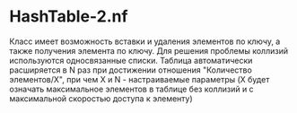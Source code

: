 # HashTable-2.nf
Класс имеет возможность вставки и удаления элементов по ключу, а также получения элемента по ключу. Для решения проблемы коллизий используются односвязанные списки. 
Таблица автоматически расширяется в N раз при достижении отношения "Количество элементов/X",
при чем X и N - настраиваемые параметры (X будет означать максимальное элементов в таблице без коллизий и с максимальной скоростью доступа к элементу)
